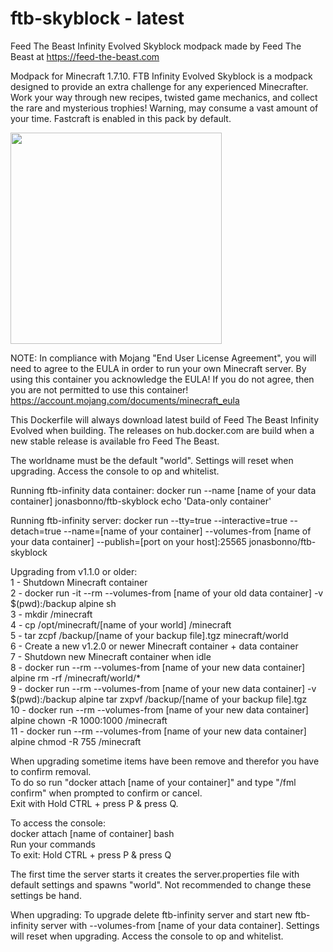 # ftb-skyblock - latest
Feed The Beast Infinity Evolved Skyblock modpack
made by Feed The Beast at https://feed-the-beast.com

Modpack for Minecraft 1.7.10.
FTB Infinity Evolved Skyblock is a modpack designed to provide an extra challenge for any experienced Minecrafter. Work your way through new recipes, twisted game mechanics, and collect the rare and mysterious trophies! Warning, may consume a vast amount of your time. Fastcraft is enabled in this pack by default.

<img src="http://media-elerium.cursecdn.com/avatars/37/382/635951126086881336.png" width="338" height="338">

NOTE: In compliance with Mojang "End User License Agreement", you will need to agree to the EULA in order to run your own Minecraft server. By using this container you acknowledge the EULA! If you do not agree, then you are not permitted to use this container!
https://account.mojang.com/documents/minecraft_eula

This Dockerfile will always download latest build of Feed The Beast Infinity Evolved when building.
The releases on hub.docker.com are build when a new stable release is available fro Feed The Beast.

The worldname must be the default "world". 
Settings will reset when upgrading.
Access the console to op and whitelist.

Running ftb-infinity data container:
docker run --name [name of your data container] jonasbonno/ftb-skyblock echo 'Data-only container'

Running ftb-infinity server:
docker run --tty=true --interactive=true --detach=true --name=[name of your container] --volumes-from [name of your data container] --publish=[port on your host]:25565 jonasbonno/ftb-skyblock

Upgrading from v1.1.0 or older: </br>
1 - Shutdown Minecraft container </br>
2 - docker run -it --rm --volumes-from [name of your old data container] -v $(pwd):/backup alpine sh </br>
3 - mkdir /minecraft </br>
4 - cp /opt/minecraft/[name of your world] /minecraft </br>
5 - tar zcpf /backup/[name of your backup file].tgz minecraft/world </br>
6 - Create a new v1.2.0 or newer Minecraft container + data container </br>
7 - Shutdown new Minecraft container when idle </br>
8 - docker run --rm --volumes-from [name of your new data container] alpine rm -rf /minecraft/world/* </br>
9 - docker run --rm --volumes-from [name of your new data container] -v $(pwd):/backup alpine tar zxpvf /backup/[name of your backup file].tgz </br>
10 - docker run --rm --volumes-from [name of your new data container] alpine chown -R 1000:1000 /minecraft </br>
11 - docker run --rm --volumes-from [name of your new data container] alpine chmod -R 755 /minecraft </br>

When upgrading sometime items have been remove and therefor you have to confirm removal. </br>
To do so run "docker attach [name of your container]" and type "/fml confirm" when prompted to confirm or cancel. </br>
Exit with Hold CTRL + press P & press Q. </br>

To access the console:
</br>docker attach [name of container] bash
</br>Run your commands
</br>To exit: Hold CTRL + press P & press Q

The first time the server starts it creates the server.properties file with default settings and spawns "world". 
Not recommended to change these settings be hand.

When upgrading:
To upgrade delete ftb-infinity server and start new ftb-infinity server with --volumes-from [name of your data container].
Settings will reset when upgrading.
Access the console to op and whitelist.
